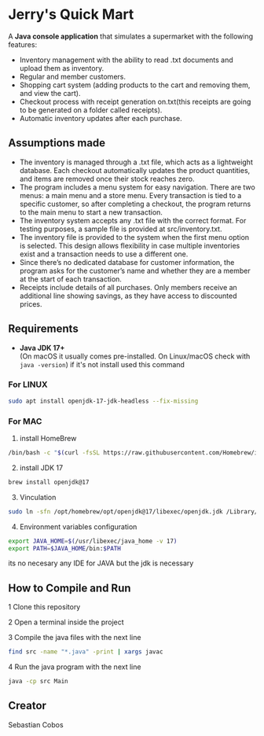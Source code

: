 # Jerry's Quick Mart

A **Java console application** that simulates a supermarket with the following features:
 - Inventory management with the ability to read .txt documents and upload them as inventory.
- Regular and member customers.
- Shopping cart system (adding products to the cart and removing them, and view the cart).
- Checkout process with receipt generation on.txt(this receipts are going to be generated on a folder called receipts).
- Automatic inventory updates after each purchase.

## Assumptions made

- The inventory is managed through a .txt file, which acts as a lightweight database. Each checkout automatically updates the product quantities, and items are removed once their stock reaches zero.
- The program includes a menu system for easy navigation. There are two menus: a main menu and a store menu. Every transaction is tied to a specific customer, so after completing a checkout, the program returns to the main menu to start a new transaction.
- The inventory system accepts any .txt file with the correct format. For testing purposes, a sample file is provided at src/inventory.txt.
- The inventory file is provided to the system when the first menu option is selected. This design allows flexibility in case multiple inventories exist and a transaction needs to use a different one.
- Since there’s no dedicated database for customer information, the program asks for the customer’s name and whether they are a member at the start of each transaction.
- Receipts include details of all purchases. Only members receive an additional line showing savings, as they have access to discounted prices.


## Requirements

- **Java JDK 17+**  
  (On macOS it usually comes pre-installed. On Linux/macOS check with `java -version`)
if it's not install used this command

### For LINUX
```bash
sudo apt install openjdk-17-jdk-headless --fix-missing
```
### For MAC
1. install HomeBrew
```bash
/bin/bash -c "$(curl -fsSL https://raw.githubusercontent.com/Homebrew/install/HEAD/install.sh)"
```

2. install JDK 17
```bash
brew install openjdk@17
```

3. Vinculation
```bash
sudo ln -sfn /opt/homebrew/opt/openjdk@17/libexec/openjdk.jdk /Library/Java/JavaVirtualMachines/openjdk-17.jdk
```

4. Environment variables configuration 
```bash
export JAVA_HOME=$(/usr/libexec/java_home -v 17)
export PATH=$JAVA_HOME/bin:$PATH
```

its no necesary any IDE for JAVA but the jdk is necessary

## How to Compile and Run

1 Clone this repository

2 Open a terminal inside the project

3 Compile the java files with the next line
```bash
find src -name "*.java" -print | xargs javac
```
4 Run the java program with the next line
```bash
java -cp src Main
```

## Creator

Sebastian Cobos
